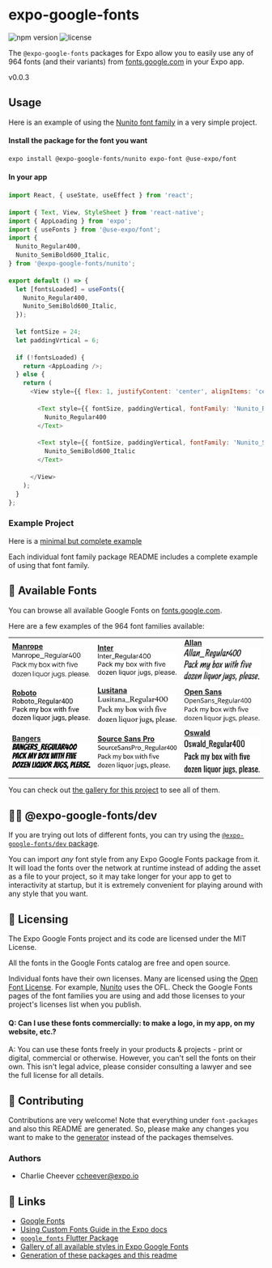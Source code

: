 # expo-google-fonts
  
![npm version](https://flat.badgen.net/npm/v/@expo-google-fonts/dev)
![license](https://flat.badgen.net/github/license/expo/google-fonts)

The `@expo-google-fonts` packages for Expo allow you to easily use 
any of 964 fonts (and their variants) from 
[fonts.google.com](https://fonts.google.com) in your Expo app.

v0.0.3

## Usage

Here is an example of using the [Nunito font family](https://fonts.google.com/specimen/Nunito) in a very simple project.

#### Install the package for the font you want

```sh
expo install @expo-google-fonts/nunito expo-font @use-expo/font
```

#### In your app

```js
import React, { useState, useEffect } from 'react';

import { Text, View, StyleSheet } from 'react-native';
import { AppLoading } from 'expo';
import { useFonts } from '@use-expo/font';
import {
  Nunito_Regular400,
  Nunito_SemiBold600_Italic,
} from '@expo-google-fonts/nunito';

export default () => {
  let [fontsLoaded] = useFonts({
    Nunito_Regular400,
    Nunito_SemiBold600_Italic,
  });

  let fontSize = 24;
  let paddingVrtical = 6;

  if (!fontsLoaded) {
    return <AppLoading />;
  } else {
    return (
      <View style={{ flex: 1, justifyContent: 'center', alignItems: 'center' }}>

        <Text style={{ fontSize, paddingVertical, fontFamily: 'Nunito_Regular400' }}>
          Nunito_Regular400
        </Text>

        <Text style={{ fontSize, paddingVertical, fontFamily: 'Nunito_SemiBold600_Italic' }}>
          Nunito_SemiBold600_Italic
        </Text>

      </View>
    );
  }
};

```


### Example Project

Here is a [minimal but complete example](https://github.com/expo/google-fonts/tree/master/example)

Each individual font family package README includes a complete example of using that font family.

## 🔡 Available Fonts

You can browse all available Google Fonts on [fonts.google.com](https://fonts.google.com).

Here are a few examples of the 964 font families available:


||||
|-|-|-|
|[**Manrope**![Manrope](./font-packages/manrope/1f742b6ef495bb5b9f5b968a27c50281ca1f9822bb53ec99bb3757ff2f3febfd.ttf.png)](https://github.com/expo/google-fonts/tree/master/font-packages/manrope#readme)|[**Inter**![Inter](./font-packages/inter/74b0b48ce5240039e1a17c62f24f5abc322d3d77d4bf96efcdad6d637123cc9d.ttf.png)](https://github.com/expo/google-fonts/tree/master/font-packages/inter#readme)|[**Allan**![Allan](./font-packages/allan/83a268d06857cada4246725e7cc04eb4d7b87d19e6d4f44e745d33be739852fb.ttf.png)](https://github.com/expo/google-fonts/tree/master/font-packages/allan#readme)|
|[**Roboto**![Roboto](./font-packages/roboto/030868028bda24a27a45e0be44c8ae15544762b94f80da746c8b8a1c05f8e952.ttf.png)](https://github.com/expo/google-fonts/tree/master/font-packages/roboto#readme)|[**Lusitana**![Lusitana](./font-packages/lusitana/c6df963163bf20f6d3c7e20307b4e363715e13d9047b5707caa9407e11af4ebb.ttf.png)](https://github.com/expo/google-fonts/tree/master/font-packages/lusitana#readme)|[**Open Sans**![OpenSans](./font-packages/open-sans/7b37b8abba9dcb01b9474da19527db14307fd9211e34e4d8a3d77dc9a19f2753.ttf.png)](https://github.com/expo/google-fonts/tree/master/font-packages/open-sans#readme)|
|[**Bangers**![Bangers](./font-packages/bangers/42a6646ed15dc91b9430f7e69e6259203235b48fa12c9cc10b6b72afab348de0.ttf.png)](https://github.com/expo/google-fonts/tree/master/font-packages/bangers#readme)|[**Source Sans Pro**![SourceSansPro](./font-packages/source-sans-pro/6ed615e8d0355256e2d6d907b3addb929879c90c8383dd566b2208c79ffd16f7.ttf.png)](https://github.com/expo/google-fonts/tree/master/font-packages/source-sans-pro#readme)|[**Oswald**![Oswald](./font-packages/oswald/9dc4929f8d8935621ca4717817eb3167fc881d03d496c6dca51ff292f730c873.ttf.png)](https://github.com/expo/google-fonts/tree/master/font-packages/oswald#readme)|






You can check out [the gallery for this project](./GALLERY.md) to see all of them.

## 👩‍💻 @expo-google-fonts/dev


If you are trying out lots of different fonts, you can try using the [`@expo-google-fonts/dev` package](https://github.com/expo/google-fonts/tree/master/font-packages/dev#readme).

You can import *any* font style from any Expo Google Fonts package from it. It will load the fonts
over the network at runtime instead of adding the asset as a file to your project, so it may take longer
for your app to get to interactivity at startup, but it is extremely convenient
for playing around with any style that you want.



## 📖 Licensing

The Expo Google Fonts project and its code are licensed under the MIT License.

All the fonts in the Google Fonts catalog are free and open source.

Individual fonts have their own licenses. Many are licensed using the
[Open Font License](https://scripts.sil.org/cms/scripts/page.php?site_id=nrsi&id=OFL). 
For example, [Nunito](https://fonts.google.com/specimen/Nunito) uses the OFL. 
Check the Google Fonts pages of the font families you are using and add those licenses to
your project's licenses list when you publish.

#### Q: Can I use these fonts commercially: to make a logo, in my app, on my website, etc.?

A: You can use these fonts freely in your products & projects - print or digital, commercial or otherwise. However, you can't sell the fonts on their own. This isn't legal advice, please consider consulting a lawyer and see the full license for all details.

## 🤝 Contributing

Contributions are very welcome! Note that everything under `font-packages` and also this README are generated.
So, please make any changes you want to make to the [generator](https://github.com/expo/google-fonts/tree/master/packages/generator#readme) instead of the packages themselves.

### Authors 

- Charlie Cheever <ccheever@expo.io>

## 🔗 Links

- [Google Fonts](https://fonts.google.com)
- [Using Custom Fonts Guide in the Expo docs](https://docs.expo.io/guides/using-custom-fonts/)
- [`google_fonts` Flutter Package](https://pub.dev/packages/google_fonts)
- [Gallery of all available styles in Expo Google Fonts](./GALLERY.md)
- [Generation of these packages and this readme](https://github.com/expo/google-fonts/tree/master/packages/generator#readme)

